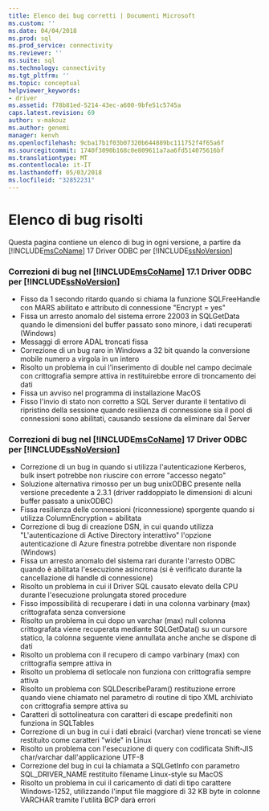 ```yaml
---
title: Elenco dei bug corretti | Documenti Microsoft
ms.custom: ''
ms.date: 04/04/2018
ms.prod: sql
ms.prod_service: connectivity
ms.reviewer: ''
ms.suite: sql
ms.technology: connectivity
ms.tgt_pltfrm: ''
ms.topic: conceptual
helpviewer_keywords:
- driver
ms.assetid: f78b81ed-5214-43ec-a600-9bfe51c5745a
caps.latest.revision: 69
author: v-makouz
ms.author: genemi
manager: kenvh
ms.openlocfilehash: 9cba17b1f03b07320b644889bc111752f4f65a6f
ms.sourcegitcommit: 1740f3090b168c0e809611a7aa6fd514075616bf
ms.translationtype: MT
ms.contentlocale: it-IT
ms.lasthandoff: 05/03/2018
ms.locfileid: "32852231"
---
```

# <a name="list-of-bugs-fixed"></a>Elenco di bug risolti

Questa pagina contiene un elenco di bug in ogni versione, a partire da [!INCLUDE[msCoName](../../includes/msconame_md.md)] 17 Driver ODBC per [!INCLUDE[ssNoVersion](../../includes/ssnoversion_md.md)]

### <a name="bug-fixes-in-the-includemsconameincludesmsconamemdmd-odbc-driver-171-for-includessnoversionincludesssnoversionmdmd"></a>Correzioni di bug nel [!INCLUDE[msCoName](../../includes/msconame_md.md)] 17.1 Driver ODBC per [!INCLUDE[ssNoVersion](../../includes/ssnoversion_md.md)]

- Fisso da 1 secondo ritardo quando si chiama la funzione SQLFreeHandle con MARS abilitato e attributo di connessione "Encrypt = yes"
- Fissa un arresto anomalo del sistema errore 22003 in SQLGetData quando le dimensioni del buffer passato sono minore, i dati recuperati (Windows)
- Messaggi di errore ADAL troncati fissa
- Correzione di un bug raro in Windows a 32 bit quando la conversione mobile numero a virgola in un intero
- Risolto un problema in cui l'inserimento di double nel campo decimale con crittografia sempre attiva in restituirebbe errore di troncamento dei dati
- Fissa un avviso nel programma di installazione MacOS
- Fisso l'invio di stato non corretto a SQL Server durante il tentativo di ripristino della sessione quando resilienza di connessione sia il pool di connessioni sono abilitati, causando sessione da eliminare dal Server

### <a name="bug-fixes-in-the-includemsconameincludesmsconamemdmd-odbc-driver-17-for-includessnoversionincludesssnoversionmdmd"></a>Correzioni di bug nel [!INCLUDE[msCoName](../../includes/msconame_md.md)] 17 Driver ODBC per [!INCLUDE[ssNoVersion](../../includes/ssnoversion_md.md)]

- Correzione di un bug in quando si utilizza l'autenticazione Kerberos, bulk insert potrebbe non riuscire con errore "accesso negato"
- Soluzione alternativa rimosso per un bug unixODBC presente nella versione precedente a 2.3.1 (driver raddoppiato le dimensioni di alcuni buffer passato a unixODBC)
- Fissa resilienza delle connessioni (riconnessione) sporgente quando si utilizza ColumnEncryption = abilitata
- Correzione di bug di creazione DSN, in cui quando utilizza "L'autenticazione di Active Directory interattivo" l'opzione autenticazione di Azure finestra potrebbe diventare non risponde (Windows)
- Fissa un arresto anomalo del sistema rari durante l'arresto ODBC quando è abilitata l'esecuzione asincrona (si è verificato durante la cancellazione di handle di connessione)
- Risolto un problema in cui il Driver SQL causato elevato della CPU durante l'esecuzione prolungata stored procedure
- Fisso impossibilità di recuperare i dati in una colonna varbinary (max) crittografata senza conversione
- Risolto un problema in cui dopo un varchar (max) null colonna crittografata viene recuperata mediante SQLGetData() su un cursore statico, la colonna seguente viene annullata anche anche se dispone di dati
- Risolto un problema con il recupero di campo varbinary (max) con crittografia sempre attiva in
- Risolto un problema di setlocale non funziona con crittografia sempre attiva
- Risolto un problema con SQLDescribeParam() restituzione errore quando viene chiamato nel parametro di routine di tipo XML archiviato con crittografia sempre attiva su
- Caratteri di sottolineatura con caratteri di escape predefiniti non funziona in SQLTables
- Correzione di un bug in cui i dati ebraici (varchar) viene troncati se viene restituito come caratteri "wide" in Linux
- Risolto un problema con l'esecuzione di query con codificata Shift-JIS char/varchar dall'applicazione UTF-8
- Correzione del bug in cui la chiamata a SQLGetInfo con parametro SQL_DRIVER_NAME restituito filename Linux-style su MacOS
- Risolto un problema in cui il caricamento di dati di tipo carattere Windows-1252, utilizzando l'input file maggiore di 32 KB byte in colonne VARCHAR tramite l'utilità BCP darà errori
